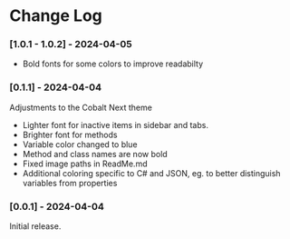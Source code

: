 # Change Log

### [1.0.1 - 1.0.2] - 2024-04-05
- Bold fonts for some colors to improve readabilty


### [0.1.1] - 2024-04-04
Adjustments to the Cobalt Next theme
- Lighter font for inactive items in sidebar and tabs.
- Brighter font for methods
- Variable color changed to blue
- Method and class names are now bold
- Fixed image paths in ReadMe.md
- Additional coloring specific to C# and JSON, eg. to better distinguish variables from properties 


### [0.0.1] - 2024-04-04
Initial release.
